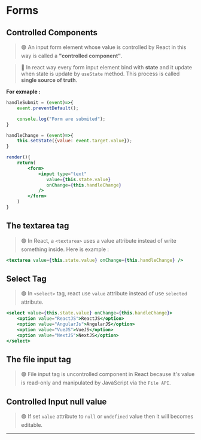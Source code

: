# Forms

## Controlled Components

> 🟢 An input form element whose value is controlled by React in this way is called a **"controlled component"**.

> 🔴 In react way every form input element bind with **state** and it update when state is update by `useState` method. This process is called **single source of truth**.

**For exmaple :**
```jsx
handleSubmit = (event)=>{
    event.preventDefault();

    console.log("Form are submited");
}

handleChange = (event)=>{
    this.setState({value: event.target.value});
}

render(){
    return(
        <form>
            <input type="text"
               value={this.state.value}
               onChange={this.handleChange}
            />
        </form>
    )
}
```

## The textarea tag

> 🟢 In React, a `<textarea>` uses a value attribute instead of write something inside. Here is example : 

```jsx
<textarea value={this.state.value} onChange={this.handleChange} />
```

## Select Tag

> 🟢 In `<select>` tag, react use `value` attribute instead of use `selected` attribute.

```jsx
<select value={this.state.value} onChange={this.handleChange}>
    <option value="ReactJS">ReactJS</option>
    <option value="AngularJs">AngularJS</option>
    <option value="VueJS">VueJS</option>
    <option value="NextJS">NextJS</option>
</select>
```

## The file input tag

> 🟢 File input tag is uncontrolled component in React because it's value is read-only and manipulated by JavaScript via the `File API`.

## Controlled Input null value

> 🟢 If set `value` attribute to `null` or `undefined` value then it will becomes editable.

<hr />
